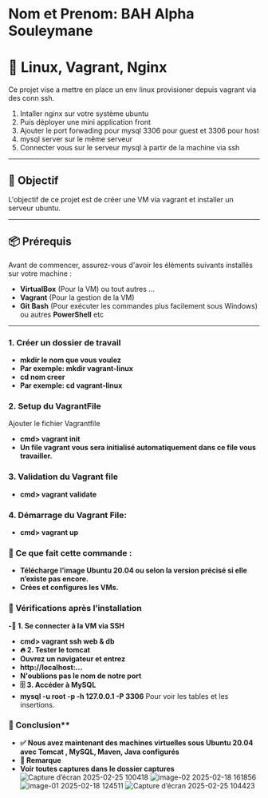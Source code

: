 # Nom et Prenom: BAH Alpha Souleymane
# 🚀 Linux, Vagrant, Nginx

Ce projet vise a mettre en place un env linux provisioner depuis vagrant via des conn ssh.
1. Intaller nginx sur votre système ubuntu
2. Puis déployer une mini application front
3. Ajouter le port forwading pour mysql 3306 pour guest et 3306 pour host 
3. mysql server sur le même serveur
4. Connecter vous sur le serveur mysql à partir de la machine via ssh

---


## 🎯 Objectif
L'objectif de ce projet est de créer une VM via vagrant et installer un serveur ubuntu.

---

## 📦 Prérequis
Avant de commencer, assurez-vous d'avoir les éléments suivants installés sur votre machine :

- **VirtualBox** (Pour la VM) ou tout autres ... 
- **Vagrant** (Pour la gestion de la VM)
- **Git Bash** (Pour exécuter les commandes plus facilement sous Windows) ou autres **PowerShell** etc

---


### 1. Créer un dossier de travail
- **mkdir le nom que vous  voulez**
- **Par exemple: mkdir vagrant-linux**
- **cd nom creer**
- **Par exemple: cd vagrant-linux**
 
 ### 2. Setup du VagrantFile 
 Ajouter le fichier Vagrantfile
- **cmd> vagrant init**
- **Un file vagrant vous sera initialisé automatiquement dans ce file vous travailler.**

### 3. Validation du Vagrant file
- **cmd> vagrant validate**

### 4. Démarrage du Vagrant File:
- **cmd> vagrant up**

### 📌 Ce que fait cette commande :
- **Télécharge l’image Ubuntu 20.04 ou selon la version précisé si elle n’existe pas encore.**
- **Crées et configures les VMs.**

### 🎯 Vérifications après l’installation
**-🔗 1. Se connecter à la VM via SSH**
- **cmd> vagrant ssh web & db**
- **🔥 2. Tester le tomcat**
- **Ouvrez un navigateur et entrez** 
- **http://localhost:...** 
- **N'oublions pas le nom de notre port** 
- **🗄 3. Accéder à MySQL**
- **mysql -u root -p -h 127.0.0.1 -P 3306**
Pour voir les tables et les insertions.

### 📌 Conclusion**
- **✅ Nous avez maintenant des machines virtuelles sous Ubuntu 20.04 avec Tomcat , MySQL, Maven, Java configurés**
- **📝 Remarque**
- **Voir toutes captures dans le dossier captures**
![Capture d’écran 2025-02-25 100418](https://github.com/user-attachments/assets/dc826652-8bd3-49f1-be8b-e4a026a62287)
![image-02 2025-02-18 161856](https://github.com/user-attachments/assets/7c839aef-5af1-440f-8d8f-4b4ca751b8af)
![image-01 2025-02-18 124511](https://github.com/user-attachments/assets/38d189ed-e487-4a71-bc2d-226112020c92)
![Capture d’écran 2025-02-25 104423](https://github.com/user-attachments/assets/b6259327-2686-4c14-bcff-0bbd37771884)
